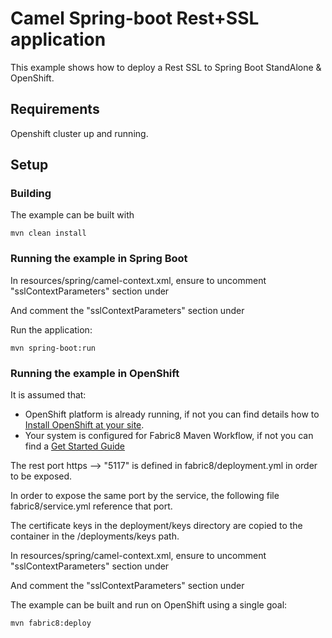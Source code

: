 # Camel Spring-boot Rest+SSL application 

This example shows how to deploy a Rest SSL to Spring Boot StandAlone & OpenShift.

## Requirements

Openshift cluster up and running.

## Setup

### Building

The example can be built with

    mvn clean install

### Running the example in Spring Boot
In resources/spring/camel-context.xml, ensure to uncomment "sslContextParameters" section under 

<!-- Spring Boot StandAlone -->

And comment the "sslContextParameters" section under     

<!-- OpenShift -->

Run the application:

    mvn spring-boot:run

### Running the example in OpenShift

It is assumed that:
- OpenShift platform is already running, if not you can find details how to [Install OpenShift at your site](https://docs.openshift.com/container-platform/3.3/install_config/index.html).
- Your system is configured for Fabric8 Maven Workflow, if not you can find a [Get Started Guide](https://access.redhat.com/documentation/en/red-hat-jboss-middleware-for-openshift/3/single/red-hat-jboss-fuse-integration-services-20-for-openshift/)

The rest port https --> "5117" is defined in fabric8/deployment.yml in order to be exposed.

In order to expose the same port by the service, the following file fabric8/service.yml reference that port.

The certificate keys in the deployment/keys directory are copied to the container in the /deployments/keys path.

In resources/spring/camel-context.xml, ensure to uncomment "sslContextParameters" section under 

<!-- OpenShift -->

And comment the "sslContextParameters" section under     

<!-- Spring Boot StandAlone -->

The example can be built and run on OpenShift using a single goal:

    mvn fabric8:deploy

